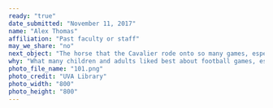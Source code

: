 ```yaml
---
ready: "true"
date_submitted: "November 11, 2017"
name: "Alex Thomas"
affiliation: "Past faculty or staff"
may_we_share: "no"
next_object: "The horse that the Cavalier rode onto so many games, especially the lovely bay mare of recent years"
why: "What many children and adults liked best about football games, especially losing one So!"
photo_file_name: "101.png"
photo_credit: "UVA Library"
photo_width: "800"
photo_height: "800"
---
```

